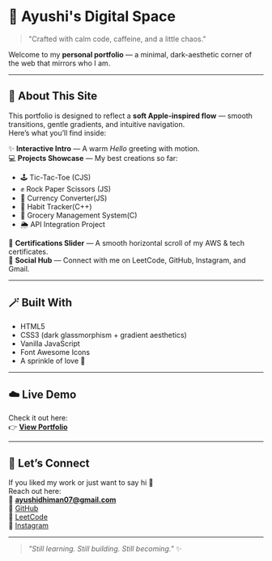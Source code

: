 # 🍃 Ayushi's Digital Space

> "Crafted with calm code, caffeine, and a little chaos."

Welcome to my **personal portfolio** — a minimal, dark-aesthetic corner of the web that mirrors who I am.  

---

## 🌙 About This Site
This portfolio is designed to reflect a **soft Apple-inspired flow** — smooth transitions, gentle gradients, and intuitive navigation.  
Here’s what you’ll find inside:

✨ **Interactive Intro** — A warm *Hello* greeting with motion.  
💻 **Projects Showcase** — My best creations so far:
- 🕹 Tic-Tac-Toe (CJS)
- ✊ Rock Paper Scissors (JS)
- 💱 Currency Converter(JS)
- 📅 Habit Tracker(C++)
- 🛒 Grocery Management System(C)
- 🌦 API Integration Project

📜 **Certifications Slider** — A smooth horizontal scroll of my AWS & tech certificates.  
🔗 **Social Hub** — Connect with me on LeetCode, GitHub, Instagram, and Gmail.

---

## 🪄 Built With
- HTML5  
- CSS3 (dark glassmorphism + gradient aesthetics)  
- Vanilla JavaScript  
- Font Awesome Icons  
- A sprinkle of love 💜

---

## ☁️ Live Demo
Check it out here:  
👉 **[View Portfolio](https://AyushiiDhiman.github.io/portfolio/)**

---

## 🌸 Let’s Connect
If you liked my work or just want to say hi 👋  
Reach out here:  
📧 **[ayushidhiman07@gmail.com](mailto:ayushidhiman07@gmail.com)**  
🐙 [GitHub](https://github.com/AyushiiDhiman)  
🧠 [LeetCode](https://leetcode.com/https_ayushi/)  
📸 [Instagram](https://instagram.com/aau.shhie)

---

> *"Still learning. Still building. Still becoming."* ✨
